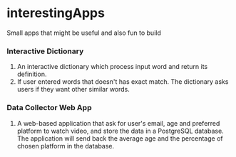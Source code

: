 # interestingApps
Small apps that might be useful and also fun to build

### Interactive Dictionary
1. An interactive dictionary which process input word and return its definition.
2. If user entered words that doesn't has exact match. The dictionary asks users if they want other similar words. 

### Data Collector Web App
1. A web-based application that ask for user's email, age and preferred platform to watch video, and store the
data in a PostgreSQL database. The application will send back the average age and the percentage of chosen
platform in the database.